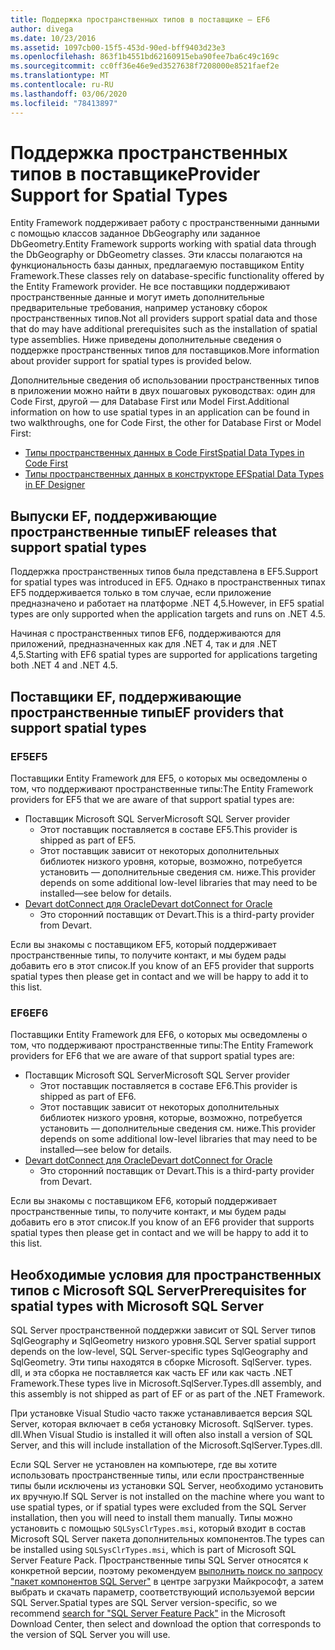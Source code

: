 ```yaml
---
title: Поддержка пространственных типов в поставщике — EF6
author: divega
ms.date: 10/23/2016
ms.assetid: 1097cb00-15f5-453d-90ed-bff9403d23e3
ms.openlocfilehash: 863f1b4551bd62160915eba90fee7ba6c49c169c
ms.sourcegitcommit: cc0ff36e46e9ed3527638f7208000e8521faef2e
ms.translationtype: MT
ms.contentlocale: ru-RU
ms.lasthandoff: 03/06/2020
ms.locfileid: "78413897"
---
```

# <a name="provider-support-for-spatial-types"></a><span data-ttu-id="b6b77-102">Поддержка пространственных типов в поставщике</span><span class="sxs-lookup"><span data-stu-id="b6b77-102">Provider Support for Spatial Types</span></span>
<span data-ttu-id="b6b77-103">Entity Framework поддерживает работу с пространственными данными с помощью классов заданное DbGeography или заданное DbGeometry.</span><span class="sxs-lookup"><span data-stu-id="b6b77-103">Entity Framework supports working with spatial data through the DbGeography or DbGeometry classes.</span></span> <span data-ttu-id="b6b77-104">Эти классы полагаются на функциональность базы данных, предлагаемую поставщиком Entity Framework.</span><span class="sxs-lookup"><span data-stu-id="b6b77-104">These classes rely on database-specific functionality offered by the Entity Framework provider.</span></span> <span data-ttu-id="b6b77-105">Не все поставщики поддерживают пространственные данные и могут иметь дополнительные предварительные требования, например установку сборок пространственных типов.</span><span class="sxs-lookup"><span data-stu-id="b6b77-105">Not all providers support spatial data and those that do may have additional prerequisites such as the installation of spatial type assemblies.</span></span> <span data-ttu-id="b6b77-106">Ниже приведены дополнительные сведения о поддержке пространственных типов для поставщиков.</span><span class="sxs-lookup"><span data-stu-id="b6b77-106">More information about provider support for spatial types is provided below.</span></span>  

<span data-ttu-id="b6b77-107">Дополнительные сведения об использовании пространственных типов в приложении можно найти в двух пошаговых руководствах: один для Code First, другой — для Database First или Model First.</span><span class="sxs-lookup"><span data-stu-id="b6b77-107">Additional information on how to use spatial types in an application can be found in two walkthroughs, one for Code First, the other for Database First or Model First:</span></span>  

- [<span data-ttu-id="b6b77-108">Типы пространственных данных в Code First</span><span class="sxs-lookup"><span data-stu-id="b6b77-108">Spatial Data Types in Code First</span></span>](~/ef6/modeling/code-first/data-types/spatial.md)  
- [<span data-ttu-id="b6b77-109">Типы пространственных данных в конструкторе EF</span><span class="sxs-lookup"><span data-stu-id="b6b77-109">Spatial Data Types in EF Designer</span></span>](~/ef6/modeling/designer/data-types/spatial.md)  

## <a name="ef-releases-that-support-spatial-types"></a><span data-ttu-id="b6b77-110">Выпуски EF, поддерживающие пространственные типы</span><span class="sxs-lookup"><span data-stu-id="b6b77-110">EF releases that support spatial types</span></span>  

<span data-ttu-id="b6b77-111">Поддержка пространственных типов была представлена в EF5.</span><span class="sxs-lookup"><span data-stu-id="b6b77-111">Support for spatial types was introduced in EF5.</span></span> <span data-ttu-id="b6b77-112">Однако в пространственных типах EF5 поддерживается только в том случае, если приложение предназначено и работает на платформе .NET 4,5.</span><span class="sxs-lookup"><span data-stu-id="b6b77-112">However, in EF5 spatial types are only supported when the application targets and runs on .NET 4.5.</span></span>  

<span data-ttu-id="b6b77-113">Начиная с пространственных типов EF6, поддерживаются для приложений, предназначенных как для .NET 4, так и для .NET 4,5.</span><span class="sxs-lookup"><span data-stu-id="b6b77-113">Starting with EF6 spatial types are supported for applications targeting both .NET 4 and .NET 4.5.</span></span>  

## <a name="ef-providers-that-support-spatial-types"></a><span data-ttu-id="b6b77-114">Поставщики EF, поддерживающие пространственные типы</span><span class="sxs-lookup"><span data-stu-id="b6b77-114">EF providers that support spatial types</span></span>  

### <a name="ef5"></a><span data-ttu-id="b6b77-115">EF5</span><span class="sxs-lookup"><span data-stu-id="b6b77-115">EF5</span></span>  

<span data-ttu-id="b6b77-116">Поставщики Entity Framework для EF5, о которых мы осведомлены о том, что поддерживают пространственные типы:</span><span class="sxs-lookup"><span data-stu-id="b6b77-116">The Entity Framework providers for EF5 that we are aware of that support spatial types are:</span></span>  

- <span data-ttu-id="b6b77-117">Поставщик Microsoft SQL Server</span><span class="sxs-lookup"><span data-stu-id="b6b77-117">Microsoft SQL Server provider</span></span>  
    - <span data-ttu-id="b6b77-118">Этот поставщик поставляется в составе EF5.</span><span class="sxs-lookup"><span data-stu-id="b6b77-118">This provider is shipped as part of EF5.</span></span>  
    - <span data-ttu-id="b6b77-119">Этот поставщик зависит от некоторых дополнительных библиотек низкого уровня, которые, возможно, потребуется установить — дополнительные сведения см. ниже.</span><span class="sxs-lookup"><span data-stu-id="b6b77-119">This provider depends on some additional low-level libraries that may need to be installed—see below for details.</span></span>  
- [<span data-ttu-id="b6b77-120">Devart dotConnect для Oracle</span><span class="sxs-lookup"><span data-stu-id="b6b77-120">Devart dotConnect for Oracle</span></span>](https://www.devart.com/dotconnect/oracle/)  
    - <span data-ttu-id="b6b77-121">Это сторонний поставщик от Devart.</span><span class="sxs-lookup"><span data-stu-id="b6b77-121">This is a third-party provider from Devart.</span></span>  

<span data-ttu-id="b6b77-122">Если вы знакомы с поставщиком EF5, который поддерживает пространственные типы, то получите контакт, и мы будем рады добавить его в этот список.</span><span class="sxs-lookup"><span data-stu-id="b6b77-122">If you know of an EF5 provider that supports spatial types then please get in contact and we will be happy to add it to this list.</span></span>  

### <a name="ef6"></a><span data-ttu-id="b6b77-123">EF6</span><span class="sxs-lookup"><span data-stu-id="b6b77-123">EF6</span></span>  

<span data-ttu-id="b6b77-124">Поставщики Entity Framework для EF6, о которых мы осведомлены о том, что поддерживают пространственные типы:</span><span class="sxs-lookup"><span data-stu-id="b6b77-124">The Entity Framework providers for EF6 that we are aware of that support spatial types are:</span></span>  

- <span data-ttu-id="b6b77-125">Поставщик Microsoft SQL Server</span><span class="sxs-lookup"><span data-stu-id="b6b77-125">Microsoft SQL Server provider</span></span>  
    - <span data-ttu-id="b6b77-126">Этот поставщик поставляется в составе EF6.</span><span class="sxs-lookup"><span data-stu-id="b6b77-126">This provider is shipped as part of EF6.</span></span>  
    - <span data-ttu-id="b6b77-127">Этот поставщик зависит от некоторых дополнительных библиотек низкого уровня, которые, возможно, потребуется установить — дополнительные сведения см. ниже.</span><span class="sxs-lookup"><span data-stu-id="b6b77-127">This provider depends on some additional low-level libraries that may need to be installed—see below for details.</span></span>  
- [<span data-ttu-id="b6b77-128">Devart dotConnect для Oracle</span><span class="sxs-lookup"><span data-stu-id="b6b77-128">Devart dotConnect for Oracle</span></span>](https://www.devart.com/dotconnect/oracle/)  
    - <span data-ttu-id="b6b77-129">Это сторонний поставщик от Devart.</span><span class="sxs-lookup"><span data-stu-id="b6b77-129">This is a third-party provider from Devart.</span></span>  

<span data-ttu-id="b6b77-130">Если вы знакомы с поставщиком EF6, который поддерживает пространственные типы, то получите контакт, и мы будем рады добавить его в этот список.</span><span class="sxs-lookup"><span data-stu-id="b6b77-130">If you know of an EF6 provider that supports spatial types then please get in contact and we will be happy to add it to this list.</span></span>  

## <a name="prerequisites-for-spatial-types-with-microsoft-sql-server"></a><span data-ttu-id="b6b77-131">Необходимые условия для пространственных типов с Microsoft SQL Server</span><span class="sxs-lookup"><span data-stu-id="b6b77-131">Prerequisites for spatial types with Microsoft SQL Server</span></span>  

<span data-ttu-id="b6b77-132">SQL Server пространственной поддержки зависит от SQL Server типов SqlGeography и SqlGeometry низкого уровня.</span><span class="sxs-lookup"><span data-stu-id="b6b77-132">SQL Server spatial support depends on the low-level, SQL Server-specific types SqlGeography and SqlGeometry.</span></span> <span data-ttu-id="b6b77-133">Эти типы находятся в сборке Microsoft. SqlServer. types. dll, и эта сборка не поставляется как часть EF или как часть .NET Framework.</span><span class="sxs-lookup"><span data-stu-id="b6b77-133">These types live in Microsoft.SqlServer.Types.dll assembly, and this assembly is not shipped as part of EF or as part of the .NET Framework.</span></span>  

<span data-ttu-id="b6b77-134">При установке Visual Studio часто также устанавливается версия SQL Server, которая включает в себя установку Microsoft. SqlServer. types. dll.</span><span class="sxs-lookup"><span data-stu-id="b6b77-134">When Visual Studio is installed it will often also install a version of SQL Server, and this will include installation of the Microsoft.SqlServer.Types.dll.</span></span>  

<span data-ttu-id="b6b77-135">Если SQL Server не установлен на компьютере, где вы хотите использовать пространственные типы, или если пространственные типы были исключены из установки SQL Server, необходимо установить их вручную.</span><span class="sxs-lookup"><span data-stu-id="b6b77-135">If SQL Server is not installed on the machine where you want to use spatial types, or if spatial types were excluded from the SQL Server installation, then you will need to install them manually.</span></span> <span data-ttu-id="b6b77-136">Типы можно установить с помощью `SQLSysClrTypes.msi`, который входит в состав Microsoft SQL Server пакета дополнительных компонентов.</span><span class="sxs-lookup"><span data-stu-id="b6b77-136">The types can be installed using `SQLSysClrTypes.msi`, which is part of Microsoft SQL Server Feature Pack.</span></span> <span data-ttu-id="b6b77-137">Пространственные типы SQL Server относятся к конкретной версии, поэтому рекомендуем [выполнить поиск по запросу "пакет компонентов SQL Server"](https://www.microsoft.com/search/result.aspx?q=sql+server+feature+pack) в центре загрузки Майкрософт, а затем выбрать и скачать параметр, соответствующий используемой версии SQL Server.</span><span class="sxs-lookup"><span data-stu-id="b6b77-137">Spatial types are SQL Server version-specific, so we recommend [search for "SQL Server Feature Pack"](https://www.microsoft.com/search/result.aspx?q=sql+server+feature+pack) in the Microsoft Download Center, then select and download the option that corresponds to the version of SQL Server you will use.</span></span>
